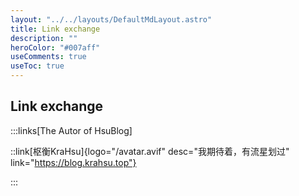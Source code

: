 ```yaml
---
layout: "../../layouts/DefaultMdLayout.astro"
title: Link exchange
description: ""
heroColor: "#007aff"
useComments: true
useToc: true
---
```


## Link exchange

:::links[The Autor of HsuBlog]

::link[枢衡KraHsu]{logo="/avatar.avif" desc="我期待着，有流星划过" link="https://blog.krahsu.top"}

:::